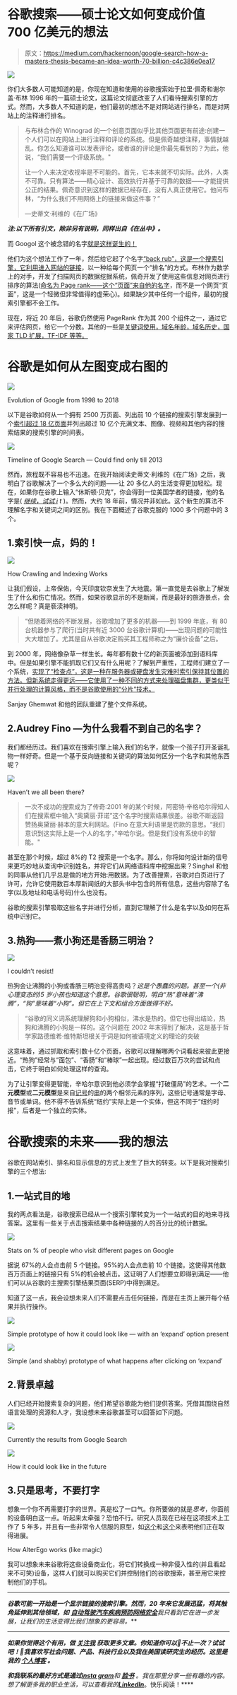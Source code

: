 # 谷歌搜索——硕士论文如何变成价值 700 亿美元的想法

> 原文：<https://medium.com/hackernoon/google-search-how-a-masters-thesis-became-an-idea-worth-70-billion-c4c386e0ea17>

![](img/a7f230df9628a1330392b9d961b268af.png)

你们大多数人可能知道的是，你现在知道和使用的谷歌搜索始于拉里·佩奇和谢尔盖·布林 1996 年的一篇硕士论文，这篇论文彻底改变了人们看待搜索引擎的方式。然而，大多数人不知道的是，他们最初的想法不是对网站进行排名，而是对网站上的注释进行排名。

> 与布林合作的 Winograd 的一个创意页面似乎比其他页面更有前途:创建一个人们可以在网站上进行注释和评论的系统。但是佩奇越想注释，事情就越乱。你怎么知道谁可以发表评论，或者谁的评论是你最先看到的？为此，他说，“我们需要一个评级系统。"
> 
> 让一个人来决定收视率是不可能的。首先，它本来就不切实际。此外，人类不可靠。只有算法——精心设计、高效执行并基于可靠的数据——才能提供公正的结果。佩奇意识到这样的数据已经存在，没有人真正使用它。他问布林，“为什么我们不用网络上的链接来做这件事？”
> 
> —史蒂文·利维的《在广场》

***注:以下所有引文，除非另有说明，同样出自《在丛中》。***

而 Googol 这个被念错的名字[就是这样诞生的！](https://allthatsinteresting.com/google-name)

他们为这个想法工作了一年，然后给它起了个名字[“back rub”，这是一个搜索引擎，它利用进入网站的链接](http://infolab.stanford.edu/~backrub/google.html)，以一种给每个网页一个“排名”的方式。布林作为数学上的对手，开发了扫描网页的数据挖掘系统，佩奇开发了使用这些信息对网页进行排序的算法([命名为 Page rank——这个“页面”来自他的名字](https://www.quora.com/Is-PageRank-named-after-Larry-Page-or-is-that-just-a-coincidence)，而不是一个网页“页面”，这是一个轻微但非常值得的虚荣心)。如果缺少其中任何一个组件，最初的搜索引擎都不会工作。

现在，将近 20 年后，谷歌仍然使用 PageRank 作为其 200 个组件之一，通过它来评估网页，给它一个分数。其他的一些是[关键词使用，域名年龄，域名历史，国家 TLD 扩展，TF-IDF 等等。](https://backlinko.com/google-ranking-factors)

# 谷歌是如何从左图变成右图的

![](img/554c03ece077952d598a20f26b5a9563.png)

Evolution of Google from 1998 to 2018

以下是谷歌如何从一个拥有 2500 万页面、列出前 10 个链接的搜索引擎发展到一个[索引超过 18 亿页面](https://tekeye.uk/computing/how-many-websites-are-there)并列出超过 10 亿个充满文本、图像、视频和其他内容的搜索结果的搜索引擎的时间表。

![](img/907b3cf0309e260ed85ef43757275e24.png)

Timeline of Google Search — Could find only till 2013

然而，旅程既不容易也不迅速。在我开始阅读史蒂文·利维的《在广场》之后，我明白了谷歌解决了一个多么大的问题——让 20 多亿人的生活变得更加轻松。现在，如果你在谷歌上输入“休斯顿·贝克”，你会得到一位美国学者的链接，他的名字是( [*继续，试试 i*](https://www.google.com/) *t* )。然而，大约 18 年前，情况并非如此。这个新生的算法不理解名字和关键词之间的区别。我在下面概述了谷歌克服的 1000 多个问题中的 3 个。

## 1.索引快一点，妈的！

![](img/834c575a5497990c5d9ee5d01044a414.png)

How Crawling and Indexing Works

让我们假设，上帝保佑，今天印度钦奈发生了大地震。第一直觉是去谷歌上了解发生了什么和伤亡情况。然而，如果谷歌显示的不是新闻，而是最好的旅游景点，会怎么样呢？真是亵渎神明。

> “但随着网络的不断发展，谷歌增加了更多的机器——到 1999 年底，有 80 台机器参与了爬行(当时共有近 3000 台谷歌计算机)——出现问题的可能性大大增加了。尤其是自从谷歌决定购买其工程师称之为“廉价设备”之后。

到 2000 年，网络像杂草一样生长。每年都有数十亿的新页面被添加到语料库中。但是如果引擎不能抓取它们又有什么用呢？了解到严重性，工程师们建立了一个系统，[实现了“检查点”，这是一种在服务器或硬盘发生灾难时索引保持其位置的方法。但新系统走得更远——它使用了一种不同的方式来处理磁盘集群，更类似于并行处理的计算风格，而不是谷歌使用的“分片”技术。](https://en.wikipedia.org/wiki/Application_checkpointing)

Sanjay Ghemwat 和他的团队重建了整个文件系统。

## 2.Audrey Fino —为什么我看不到自己的名字？

我们都经历过。我们喜欢在搜索引擎上输入我们的名字，就像一个孩子打开圣诞礼物一样好奇。但是一个基于反向链接和关键词的算法如何区分一个名字和其他东西呢？

![](img/643b2db6c7b331ba51e205c062e495d6.png)

Haven’t we all been there?

> 一次不成功的搜索成为了传奇:2001 年的某个时候，阿密特·辛格哈尔得知人们在搜索框中输入“奥黛丽·菲诺”这个名字时搜索结果很差。谷歌不断返回赞扬奥黛丽·赫本的意大利网站。(Fino 在意大利语里是罚款的意思。“我们意识到这实际上是一个人的名字，”辛哈尔说。但是我们没有系统中的智能。"

甚至在那个时候，超过 8%的 T2 搜索是一个名字。那么，你将如何设计新的信号来更巧妙地从查询中识别姓名，并将它们从网络语料库中挖掘出来？Singhal 和他的同事从他们几乎总是做的地方开始:用数据。为了改善搜索，谷歌对白页进行了许可，允许它使用数百本厚新闻纸的大部头书中包含的所有信息，这些内容除了名字(以及地址和电话号码)什么也没有。

谷歌的搜索引擎吸取这些名字并进行分析，直到它理解了什么是名字以及如何在系统中识别它。

## 3.热狗——煮小狗还是香肠三明治？

![](img/6bb1d13cbaed4b50f0bad6315df1da70.png)

I couldn’t resist!

热狗会让沸腾的小狗或香肠三明治变得高贵吗？*这是个愚蠢的问题。甚至一个(非心理变态的)5 岁小孩也知道这个意思。谷歌很聪明，明白“热”意味着“沸腾”，“狗”意味着“小狗”。但它在上下文和组合方面做得不好。*

> “谷歌的同义词系统理解狗和小狗相似，沸水是热的。但它也得出结论，热狗和沸腾的小狗是一样的。这个问题在 2002 年末得到了解决，这是基于哲学家路德维希·维特斯坦根关于词是如何被语境定义的理论的突破

这意味着，通过抓取和索引数十亿个页面，谷歌可以理解哪两个词看起来彼此更接近。“热狗”经常与“面包”、“香肠”和“棒球”一起出现。经过数百万次的尝试和点击，它终于明白如何处理这样的查询。

为了让引擎变得更智能，辛哈尔意识到他必须学会掌握“打破僵局”的艺术。一个**二元模型**或**二元模型**是来自[记号](https://en.wikipedia.org/wiki/Token_(parser))的[串](https://en.wikipedia.org/wiki/String_(computer_science))的两个相邻元素的序列，这些记号通常是字母、音节或单词。他不得不告诉系统“纽约”实际上是一个实体，但这不同于“纽约时报”，后者是一个独立的实体。

# 谷歌搜索的未来——我的想法

谷歌在网站索引、排名和显示信息的方式上发生了巨大的转变。以下是我对搜索引擎的三个想法:

## 1.一站式目的地

我的两点看法是，谷歌搜索已经从一个搜索引擎转变为一个一站式的目的地来寻找答案。这里有一些关于点击搜索结果中各种链接的人的百分比的统计数据。

![](img/3b1732ce015fbb19cd96518070b1dcaf.png)

Stats on % of people who visit different pages on Google

据说 67%的人会点击前 5 个链接。95%的人会点击前 10 个链接。这使得其他数百万页面上的链接只有 5%的机会被点击。这证明了人们想要立即得到满足——他们可以从谷歌的主搜索引擎结果页面(SERP)中得到满足。

知道了这一点，我会设想未来人们不需要点击任何链接，而是在主页上展开每个结果并执行操作。

![](img/307012c94d277e3768eb97752f383fc9.png)

Simple prototype of how it could look like — with an ‘expand’ option present

![](img/1b7f708bc70ce235c3f80149acec7fb0.png)

Simple (and shabby) prototype of what happens after clicking on ‘expand’

## 2.背景卓越

人们已经开始搜索复杂的问题，他们希望谷歌能为他们提供答案。凭借其围绕自然语言处理的资源和人才，我设想未来谷歌甚至可以回答如下问题。

![](img/538bbbae55924d7f6e20583f4e2b280b.png)

Currently the results from Google Search

![](img/8bb41fa4ddf9808a3d8a6f55c4854328.png)

How it could look like in the future

## 3.只是思考，不要打字

想象一个你不再需要打字的世界。真是松了一口气。你所要做的就是*思考*，你面前的设备明白这一点。听起来太牵强？恐怕不行。研究人员现在已经在这项技术上工作了 5 年多，并且有一些非常令人信服的原型，如[这个](https://www.youtube.com/watch?v=RuUSc53Xpeg)和[这个](http://fortune.com/2014/02/10/this-wearable-device-reads-your-brain-waves-is-there-a-market-for-it/)来表明他们正在取得进展。

How AlterEgo works (like magic)

我可以想象未来谷歌将这些设备商业化，将它们转换成一种非侵入性的(并且看起来不可笑)设备，这样人们就可以购买它们并控制他们的谷歌搜索，甚至用它来控制他们的手机。

*******************************************************************

***谷歌可能一开始是一个显示链接的搜索引擎。然而，20 年来它发展迅猛，将其触角延伸到其他领域，如*** [***自动驾驶汽车***](https://waymo.com/)*[***疾病预防***](http://www.verily.com/)*[***网络安全***](https://en.wikipedia.org/wiki/Chronicle_(company))*我只看到它在进一步发展，让我们的生活变得比我们想象的更容易。***

************************************************************************

****如果你觉得这个有用，做* [***关注我***](/@poojabalasubramani) *获取更多文章。你知道你可以*👏*不止一次？试试吧！*💓我喜欢写社会问题、产品、科技行业以及我在美国读研究生的经历。这里是我的 [***个人博客***](http://poojabalasubramani.wordpress.com/) ***。******

***和我联系的最好方式是通过**[***insta gram***](https://www.instagram.com/thecuriousmaverick/)*和* [***脸书***](https://www.facebook.com/pooja.balasubramani?ref=bookmarks) *。我在那里分享一些有趣的内容。想了解更多我的职业生活，可以查看我的*[***LinkedIn***](https://www.linkedin.com/in/soundarya-balasubramani/)*。快乐阅读！****
